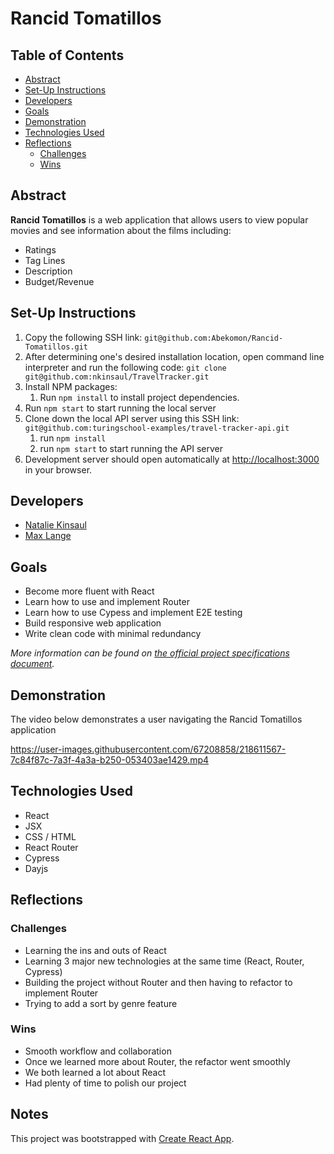 
# Rancid Tomatillos

## Table of Contents

  * [Abstract](#abstract)
  * [Set-Up Instructions](#set-up-instructions)
  * [Developers](#developers)
  * [Goals](#goals)
  * [Demonstration](#demonstration)
  * [Technologies Used](#technologies-used)
  * [Reflections](#reflections)
    + [Challenges](#challenges)
    + [Wins](#wins)
  
## Abstract
**Rancid Tomatillos** is a web application that allows users to view popular movies and see information about the films including:
  - Ratings
  - Tag Lines
  - Description
  - Budget/Revenue

## Set-Up Instructions
1. Copy the following SSH link: `git@github.com:Abekomon/Rancid-Tomatillos.git`
2. After determining one's desired installation location, open command line interpreter and run the following code: `git clone git@github.com:nkinsaul/TravelTracker.git`
3. Install NPM packages:
    1. Run `npm install` to install project dependencies.
4. Run `npm start` to start running the local server
5. Clone down the local API server using this SSH link: `git@github.com:turingschool-examples/travel-tracker-api.git`
    1. run `npm install`
    2. run `npm start` to start running the API server
6. Development server should open automatically at [http://localhost:3000](http://localhost:3000) in your browser.

## Developers
- [Natalie Kinsaul](https://github.com/nkinsaul)
- [Max Lange](https://github.com/Abekomon)

## Goals
- Become more fluent with React
- Learn how to use and implement Router
- Learn how to use Cypess and implement E2E testing
- Build responsive web application
- Write clean code with minimal redundancy 

*More information can be found on [the official project specifications document](https://frontend.turing.edu/projects/module-3/rancid-tomatillos-v3.html).*

## Demonstration
The video below demonstrates a user navigating the Rancid Tomatillos application

https://user-images.githubusercontent.com/67208858/218611567-7c84f87c-7a3f-4a3a-b250-053403ae1429.mp4

## Technologies Used
- React
- JSX
- CSS / HTML
- React Router
- Cypress
- Dayjs

## Reflections
### Challenges
- Learning the ins and outs of React
- Learning 3 major new technologies at the same time (React, Router, Cypress)
- Building the project without Router and then having to refactor to implement Router
- Trying to add a sort by genre feature

### Wins
- Smooth workflow and collaboration 
- Once we learned more about Router, the refactor went smoothly
- We both learned a lot about React
- Had plenty of time to polish our project


## Notes
This project was bootstrapped with [Create React App](https://github.com/facebook/create-react-app).






